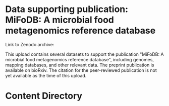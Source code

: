 # Data supporting publication: MiFoDB: A microbial food metagenomics reference database
Link to Zenodo archive: 

This upload contains several datasets to support the publication "MiFoDB: A microbial food metagenomics reference database", including genomes, mapping databases, and other relevant data. The preprint publication is available on bioRxiv. The citation for the peer-reviewed publication is not yet available as the time of this upload.

# Content Directory
